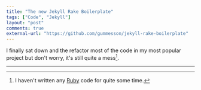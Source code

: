 ```yaml
---
title: "The new Jekyll Rake Boilerplate"
tags: ["Code", "Jekyll"]
layout: "post"
comments: true
external-url: "https://github.com/gummesson/jekyll-rake-boilerplate"
---
```


I finally sat down and the refactor most of the code in my most popular project but don't worry, it's still quite a mess[^1].

* * *

[^1]: I haven't written any [Ruby](http://www.ruby-lang.org/) code for quite some time.

